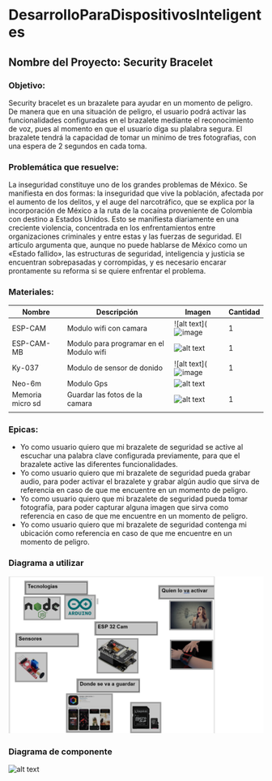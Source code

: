 # DesarrolloParaDispositivosInteligentes

## Nombre del Proyecto: Security Bracelet

### Objetivo:

Security bracelet es un brazalete para ayudar en un momento de peligro. De manera que en una situación de peligro, 
el usuario podrá activar las funcionalidades configuradas en el brazalete mediante el reconocimiento de voz, pues
al momento en que el usuario diga su plalabra segura. El brazalete tendrá la capacidad de tomar un minimo de tres 
fotografias, con una espera de 2 segundos en cada toma.




### Problemática que resuelve:

La inseguridad constituye uno de los grandes problemas de México. Se manifiesta en dos formas: la inseguridad que vive
la población, afectada por el aumento de los delitos, y el auge del narcotráfico, que se explica por la incorporación 
de México a la ruta de la cocaína proveniente de Colombia con destino a Estados Unidos. Esto se manifiesta diariamente 
en una creciente violencia, concentrada en los enfrentamientos entre organizaciones criminales y entre estas y las 
fuerzas de seguridad. El artículo argumenta que, aunque no puede hablarse de México como un «Estado fallido», las 
estructuras de seguridad, inteligencia y justicia se encuentran sobrepasadas y corrompidas, y es necesario encarar
prontamente su reforma si se quiere enfrentar el problema.


### Materiales:
| Nombre     | Descripción | Imagen | Cantidad|
| ---------- | ------ | --------| ------ |
| ESP-CAM    | Modulo wifi con camara | ![alt text](![image](https://user-images.githubusercontent.com/72763492/172965555-24fb2063-db13-46d2-b385-870ef3e863eb.png) | 1 |
| ESP-CAM-MB | Modulo para programar en el Modulo wifi | ![alt text](https://m.media-amazon.com/images/I/71tPi8Dn1hL._AC_SL1500_.jpg) |1 |
| Ky-037     | Modulo de sensor de donido | ![alt text](![image](https://user-images.githubusercontent.com/72763492/172965637-ffebedc3-8662-400f-9f1a-9cd37ebe0c5d.png) | 1 |
| Neo-6m     | Modulo Gps | ![alt text](https://encrypted-tbn2.gstatic.com/shopping?q=tbn:ANd9GcRfqi2PJ0tNBLSzyX_7u-lzNtm2CjN-2dTO5MmD2eGg3uD5kBU-AMJ5e6lcWyvewelaoiyw7vJl8Rsougr_ZvLb14qdcX2L) | |
| Memoria micro sd | Guardar las fotos de la camara | ![alt text](https://ddtech.mx/assets/uploads/52c4d24ef315d60532b169495a46caf5.jpg) | 1 |
|            | | | |



### Epicas:

*	Yo como usuario quiero que mi brazalete de seguridad se active al escuchar una palabra clave configurada previamente, para que el brazalete active las diferentes funcionalidades.
* Yo como usuario quiero que mi brazalete de seguridad pueda grabar audio, para poder activar el brazalete y grabar algún audio que sirva de referencia en caso de que me encuentre en un momento de peligro.
*	Yo como usuario quiero que mi brazalete de seguridad pueda tomar fotografía, para poder capturar alguna imagen que sirva como referencia en caso de que me encuentre en un momento de peligro.
*	Yo como usuario quiero que mi brazalete de seguridad contenga mi ubicación como referencia en caso de que me encuentre en un momento de peligro.

### Diagrama a utilizar


![alt text](
https://github.com/RBBeny/SecuryBracelet/blob/main/diagrama.png?raw=true)

### Diagrama de componente

![alt text]()
